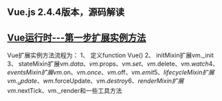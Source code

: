 <h2>Vue.js 2.4.4版本，源码解读</h2>

<a href="https://github.com/terribleness/vue-read/issues/2" target="_blank"><h2>Vue运行时---第一步扩展实例方法</h2></a>
Vue扩展实例方法流程为：
1、	定义function Vue()
2、	initMixin扩展vm._init
3、	stateMixin扩展vm.$data、vm.$props、vm.$set、vm.$delete、vm.$watch
4、	eventsMixin扩展vm.$on、vm.$once、vm.$off、vm.$emit
5、	lifecycleMixin扩展vm._update、wm.$forceUpdate、vm.$destroy
6、	renderMixin扩展vm.$nextTick、vm._render和一些工具方法
